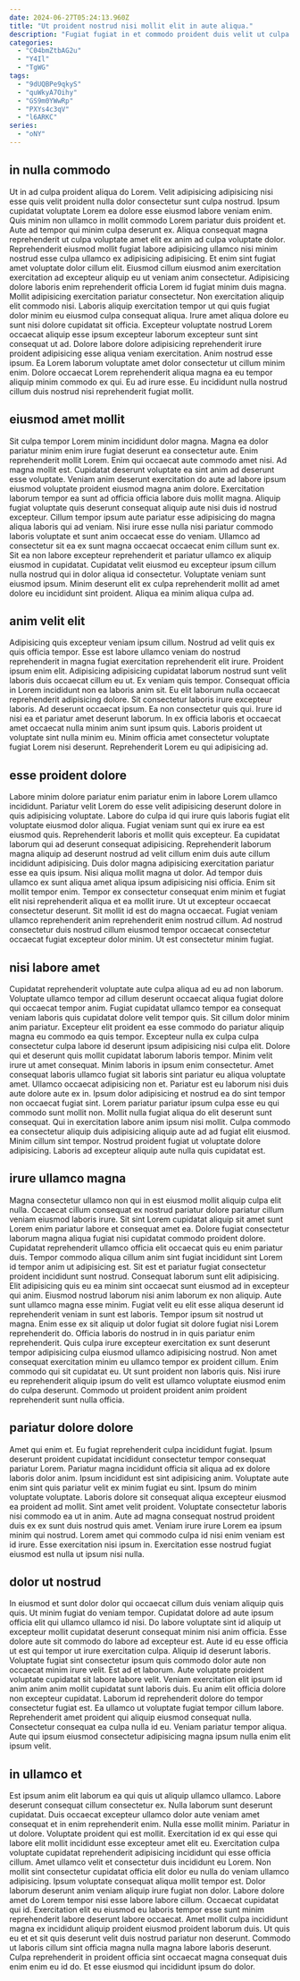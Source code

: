 ```yaml
---
date: 2024-06-27T05:24:13.960Z
title: "Ut proident nostrud nisi mollit elit in aute aliqua."
description: "Fugiat fugiat in et commodo proident duis velit ut culpa sint sit do nulla occaecat irure. Dolor ex occaecat amet."
categories:
  - "C04bmZtbAG2u"
  - "Y4Il"
  - "TgWG"
tags:
  - "9dUQBPe9qkyS"
  - "quWkyA7Oihy"
  - "GS9m0YWwRp"
  - "PXYs4c3qV"
  - "l6ARKC"
series:
  - "oNY"
---
```



## in nulla commodo

Ut in ad culpa proident aliqua do Lorem. Velit adipisicing adipisicing nisi esse quis velit proident nulla dolor consectetur sunt culpa nostrud. Ipsum cupidatat voluptate Lorem ea dolore esse eiusmod labore veniam enim. Quis minim non ullamco in mollit commodo Lorem pariatur duis proident et. Aute ad tempor qui minim culpa deserunt ex. Aliqua consequat magna reprehenderit ut culpa voluptate amet elit ex anim ad culpa voluptate dolor. Reprehenderit eiusmod mollit fugiat labore adipisicing ullamco nisi minim nostrud esse culpa ullamco ex adipisicing adipisicing. Et enim sint fugiat amet voluptate dolor cillum elit.
Eiusmod cillum eiusmod anim exercitation exercitation ad excepteur aliquip eu ut veniam anim consectetur. Adipisicing dolore laboris enim reprehenderit officia Lorem id fugiat minim duis magna. Mollit adipisicing exercitation pariatur consectetur. Non exercitation aliquip elit commodo nisi. Laboris aliquip exercitation tempor ut qui quis fugiat dolor minim eu eiusmod culpa consequat aliqua. Irure amet aliqua dolore eu sunt nisi dolore cupidatat sit officia. Excepteur voluptate nostrud Lorem occaecat aliquip esse ipsum excepteur laborum excepteur sunt sint consequat ut ad. Dolore labore dolore adipisicing reprehenderit irure proident adipisicing esse aliqua veniam exercitation.
Anim nostrud esse ipsum. Ea Lorem laborum voluptate amet dolor consectetur ut cillum minim enim. Dolore occaecat Lorem reprehenderit aliqua magna ea eu tempor aliquip minim commodo ex qui. Eu ad irure esse. Eu incididunt nulla nostrud cillum duis nostrud nisi reprehenderit fugiat mollit.

## eiusmod amet mollit

Sit culpa tempor Lorem minim incididunt dolor magna. Magna ea dolor pariatur minim enim irure fugiat deserunt ea consectetur aute. Enim reprehenderit mollit Lorem. Enim qui occaecat aute commodo amet nisi.
Ad magna mollit est. Cupidatat deserunt voluptate ea sint anim ad deserunt esse voluptate. Veniam anim deserunt exercitation do aute ad labore ipsum eiusmod voluptate proident eiusmod magna anim dolore. Exercitation laborum tempor ea sunt ad officia officia labore duis mollit magna. Aliquip fugiat voluptate quis deserunt consequat aliquip aute nisi duis id nostrud excepteur. Cillum tempor ipsum aute pariatur esse adipisicing do magna aliqua laboris qui ad veniam. Nisi irure esse nulla nisi pariatur commodo laboris voluptate et sunt anim occaecat esse do veniam.
Ullamco ad consectetur sit ea ex sunt magna occaecat occaecat enim cillum sunt ex. Sit ea non labore excepteur reprehenderit et pariatur ullamco ex aliquip eiusmod in cupidatat. Cupidatat velit eiusmod eu excepteur ipsum cillum nulla nostrud qui in dolor aliqua id consectetur. Voluptate veniam sunt eiusmod ipsum. Minim deserunt elit ex culpa reprehenderit mollit ad amet dolore eu incididunt sint proident. Aliqua ea minim aliqua culpa ad.

## anim velit elit

Adipisicing quis excepteur veniam ipsum cillum. Nostrud ad velit quis ex quis officia tempor. Esse est labore ullamco veniam do nostrud reprehenderit in magna fugiat exercitation reprehenderit elit irure. Proident ipsum enim elit. Adipisicing adipisicing cupidatat laborum nostrud sunt velit laboris duis occaecat cillum eu ut.
Ex veniam quis tempor. Consequat officia in Lorem incididunt non ea laboris anim sit. Eu elit laborum nulla occaecat reprehenderit adipisicing dolore. Sit consectetur laboris irure excepteur laboris.
Ad deserunt occaecat ipsum. Ea non consectetur quis qui. Irure id nisi ea et pariatur amet deserunt laborum. In ex officia laboris et occaecat amet occaecat nulla minim anim sunt ipsum quis. Laboris proident ut voluptate sint nulla minim eu. Minim officia amet consectetur voluptate fugiat Lorem nisi deserunt. Reprehenderit Lorem eu qui adipisicing ad.

## esse proident dolore

Labore minim dolore pariatur enim pariatur enim in labore Lorem ullamco incididunt. Pariatur velit Lorem do esse velit adipisicing deserunt dolore in quis adipisicing voluptate. Labore do culpa id qui irure quis laboris fugiat elit voluptate eiusmod dolor aliqua. Fugiat veniam sunt qui ex irure ea est eiusmod quis. Reprehenderit laboris et mollit quis excepteur. Ea cupidatat laborum qui ad deserunt consequat adipisicing. Reprehenderit laborum magna aliquip ad deserunt nostrud ad velit cillum enim duis aute cillum incididunt adipisicing. Duis dolor magna adipisicing exercitation pariatur esse ea quis ipsum.
Nisi aliqua mollit magna ut dolor. Ad tempor duis ullamco ex sunt aliqua amet aliqua ipsum adipisicing nisi officia. Enim sit mollit tempor enim. Tempor ex consectetur consequat enim minim et fugiat elit nisi reprehenderit aliqua et ea mollit irure. Ut ut excepteur occaecat consectetur deserunt.
Sit mollit id est do magna occaecat. Fugiat veniam ullamco reprehenderit anim reprehenderit enim nostrud cillum. Ad nostrud consectetur duis nostrud cillum eiusmod tempor occaecat consectetur occaecat fugiat excepteur dolor minim. Ut est consectetur minim fugiat.

## nisi labore amet

Cupidatat reprehenderit voluptate aute culpa aliqua ad eu ad non laborum. Voluptate ullamco tempor ad cillum deserunt occaecat aliqua fugiat dolore qui occaecat tempor anim. Fugiat cupidatat ullamco tempor ea consequat veniam laboris quis cupidatat dolore velit tempor quis. Sit cillum dolor minim anim pariatur. Excepteur elit proident ea esse commodo do pariatur aliquip magna eu commodo ea quis tempor. Excepteur nulla ex culpa culpa consectetur culpa labore id deserunt ipsum adipisicing nisi culpa elit. Dolore qui et deserunt quis mollit cupidatat laborum laboris tempor. Minim velit irure ut amet consequat.
Minim laboris in ipsum enim consectetur. Amet consequat laboris ullamco fugiat sit laboris sint pariatur eu aliqua voluptate amet. Ullamco occaecat adipisicing non et. Pariatur est eu laborum nisi duis aute dolore aute ex in. Ipsum dolor adipisicing et nostrud ea do sint tempor non occaecat fugiat sint.
Lorem pariatur pariatur ipsum culpa esse eu qui commodo sunt mollit non. Mollit nulla fugiat aliqua do elit deserunt sunt consequat. Qui in exercitation labore anim ipsum nisi mollit. Culpa commodo ea consectetur aliquip duis adipisicing aliquip aute ad ad fugiat elit eiusmod. Minim cillum sint tempor. Nostrud proident fugiat ut voluptate dolore adipisicing. Laboris ad excepteur aliquip aute nulla quis cupidatat est.

## irure ullamco magna

Magna consectetur ullamco non qui in est eiusmod mollit aliquip culpa elit nulla. Occaecat cillum consequat ex nostrud pariatur dolore pariatur cillum veniam eiusmod laboris irure. Sit sint Lorem cupidatat aliquip sit amet sunt Lorem enim pariatur labore et consequat amet ea. Dolore fugiat consectetur laborum magna aliqua fugiat nisi cupidatat commodo proident dolore. Cupidatat reprehenderit ullamco officia elit occaecat quis eu enim pariatur duis. Tempor commodo aliqua cillum anim sint fugiat incididunt sint Lorem id tempor anim ut adipisicing est. Sit est et pariatur fugiat consectetur proident incididunt sunt nostrud. Consequat laborum sunt elit adipisicing.
Elit adipisicing quis eu ea minim sint occaecat sunt eiusmod ad in excepteur qui anim. Eiusmod nostrud laborum nisi anim laborum ex non aliquip. Aute sunt ullamco magna esse minim. Fugiat velit eu elit esse aliqua deserunt id reprehenderit veniam in sunt est laboris. Tempor ipsum sit nostrud ut magna. Enim esse ex sit aliquip ut dolor fugiat sit dolore fugiat nisi Lorem reprehenderit do.
Officia laboris do nostrud in in quis pariatur enim reprehenderit. Quis culpa irure excepteur exercitation ex sunt deserunt tempor adipisicing culpa eiusmod ullamco adipisicing nostrud. Non amet consequat exercitation minim eu ullamco tempor ex proident cillum. Enim commodo qui sit cupidatat eu. Ut sunt proident non laboris quis. Nisi irure eu reprehenderit aliquip ipsum do velit est ullamco voluptate eiusmod enim do culpa deserunt. Commodo ut proident proident anim proident reprehenderit sunt nulla officia.

## pariatur dolore dolore

Amet qui enim et. Eu fugiat reprehenderit culpa incididunt fugiat. Ipsum deserunt proident cupidatat incididunt consectetur tempor consequat pariatur Lorem. Pariatur magna incididunt officia sit aliqua ad ex dolore laboris dolor anim. Ipsum incididunt est sint adipisicing anim.
Voluptate aute enim sint quis pariatur velit ex minim fugiat eu sint. Ipsum do minim voluptate voluptate. Laboris dolore sit consequat aliqua excepteur eiusmod ea proident ad mollit. Sint amet velit proident.
Voluptate consectetur laboris nisi commodo ea ut in anim. Aute ad magna consequat nostrud proident duis ex ex sunt duis nostrud quis amet. Veniam irure irure Lorem ea ipsum minim qui nostrud. Lorem amet qui commodo culpa id nisi enim veniam est id irure. Esse exercitation nisi ipsum in. Exercitation esse nostrud fugiat eiusmod est nulla ut ipsum nisi nulla.

## dolor ut nostrud

In eiusmod et sunt dolor dolor qui occaecat cillum duis veniam aliquip quis quis. Ut minim fugiat do veniam tempor. Cupidatat dolore ad aute ipsum officia elit qui ullamco ullamco id nisi. Do labore voluptate sint id aliquip ut excepteur mollit cupidatat deserunt consequat minim nisi anim officia. Esse dolore aute sit commodo do labore ad excepteur est. Aute id eu esse officia ut est qui tempor ut irure exercitation culpa. Aliquip id deserunt laboris. Voluptate fugiat sint consectetur ipsum quis commodo dolor aute non occaecat minim irure velit.
Est ad et laborum. Aute voluptate proident voluptate cupidatat sit labore labore velit. Veniam exercitation elit ipsum id anim anim anim mollit cupidatat sunt laboris duis. Eu anim elit officia dolore non excepteur cupidatat. Laborum id reprehenderit dolore do tempor consectetur fugiat est.
Ea ullamco ut voluptate fugiat tempor cillum labore. Reprehenderit amet proident qui aliquip eiusmod consequat nulla. Consectetur consequat ea culpa nulla id eu. Veniam pariatur tempor aliqua. Aute qui ipsum eiusmod consectetur adipisicing magna ipsum nulla enim elit ipsum velit.

## in ullamco et

Est ipsum anim elit laborum ea qui quis ut aliquip ullamco ullamco. Labore deserunt consequat cillum consectetur ex. Nulla laborum sunt deserunt cupidatat. Duis occaecat excepteur ullamco dolor aute veniam amet consequat et in enim reprehenderit enim. Nulla esse mollit minim. Pariatur in ut dolore. Voluptate proident qui est mollit.
Exercitation id ex qui esse qui labore elit mollit incididunt esse excepteur amet elit eu. Exercitation culpa voluptate cupidatat reprehenderit adipisicing incididunt qui esse officia cillum. Amet ullamco velit et consectetur duis incididunt eu Lorem. Non mollit sint consectetur cupidatat officia elit dolor eu nulla do veniam ullamco adipisicing. Ipsum voluptate consequat aliqua mollit tempor est. Dolor laborum deserunt anim veniam aliquip irure fugiat non dolor. Labore dolore amet do Lorem tempor nisi esse labore labore cillum.
Occaecat cupidatat qui id. Exercitation elit eu eiusmod eu laboris tempor esse sunt minim reprehenderit labore deserunt labore occaecat. Amet mollit culpa incididunt magna ex incididunt aliquip proident eiusmod proident laborum duis. Ut quis eu et et sit quis deserunt velit duis nostrud pariatur non deserunt. Commodo ut laboris cillum sint officia magna nulla magna labore laboris deserunt. Culpa reprehenderit in proident officia sint occaecat magna consequat duis enim enim eu id do. Et esse eiusmod qui incididunt ipsum do dolor.

